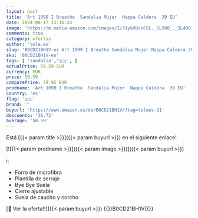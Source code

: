 ```yaml
---
layout: post
title: 'Art 1099 I Breathe  Sandalia Mujer  Nappa Caldera  39 EU'
date: 2024-08-17 13:16:24
image: 'https://m.media-amazon.com/images/I/31ybXUcxCCL._SL500_._SL400_.jpg'
comments: true
category: ofertas
author: 'tole.es'
slug: 'B0CD21BH1V-es Art 1099 I Breathe Sandalia Mujer Nappa Caldera 39 EU'
sku: 'B0CD21BH1V-es'
tags: [ 'sandalia','🇪🇸', ]
actualPrice: 50.59 EUR
currency: EUR
price: 50.59
comparePrice: 79.95 EUR
prodname: 'Art 1099 I Breathe  Sandalia Mujer  Nappa Caldera  39 EU'
country: 'es'
flag: '🇪🇸'
brand: ''
buyurl: 'https://www.amazon.es/dp/B0CD21BH1V/?tag=tolees-21'
descuento: '36.72'
average: '50.59'
---
```


Está [{{< param title >}}]({{< param buyurl >}}) en el siguiente enlace!

[![{{< param prodname >}}]({{< param image >}})]({{< param buyurl >}})

ℹ️:

- Forro de microfibra
- Plantilla de serraje
- Bye Bye Suela
- Cierre ajustable
- Suela de caucho y corcho

[🛒 Ver la oferta!!]({{< param buyurl >}})
{{<world>}}B0CD21BH1V{{</world>}}
